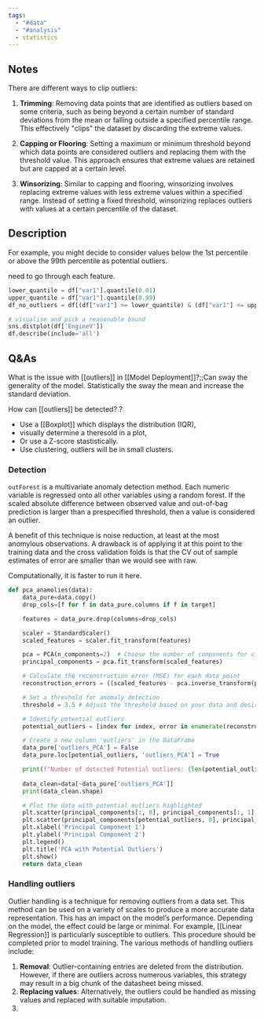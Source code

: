```yaml
---
tags:
  - "#data"
  - "#analysis"
  - statistics
---
```


## Notes

There are different ways to clip outliers:

1. **Trimming**: Removing data points that are identified as outliers based on some criteria, such as being beyond a certain number of standard deviations from the mean or falling outside a specified percentile range. This effectively "clips" the dataset by discarding the extreme values.
    
2. **Capping or Flooring**: Setting a maximum or minimum threshold beyond which data points are considered outliers and replacing them with the threshold value. This approach ensures that extreme values are retained but are capped at a certain level.
    
3. **Winsorizing**: Similar to capping and flooring, winsorizing involves replacing extreme values with less extreme values within a specified range. Instead of setting a fixed threshold, winsorizing replaces outliers with values at a certain percentile of the dataset.
## Description

For example, you might decide to consider values below the 1st percentile or above the 99th percentile as potential outliers.

need to go through each feature.
```python
lower_quantile = df["var1"].quantile(0.01)
upper_quantile = df["var1"].quantile(0.99)
df_no_outliers = df[(df["var1"] >= lower_quantile) & (df["var1"] <= upper_quantile)]

# visualise and pick a reasonable bound
sns.distplot(df['EngineV'])
df.describe(include='all')
```

## Q&As

What is the issue with [[outliers]] in [[Model Deployment]]?;;Can sway the generality of the model. Statistically the sway the mean and increase the standard deviation.

How can [[outliers]] be detected?
?
- Use a [[Boxplot]] which displays the distribution (IQR),
- visually determine a theresold in a plot,
- Or use a Z-score stastistically.
- Use clustering, outliers will be in small clusters.


### Detection

`outForest` is a multivariate anomaly detection method. Each numeric variable is regressed onto all other variables using a random forest. If the scaled absolute difference between observed value and out-of-bag prediction is larger than a prespecified threshold, then a value is considered an outlier.

A benefit of this technique is noise reduction, at least at the most anomylous observations. A drawback is of applying it at this point to the training data and the cross validation folds is that the CV out of sample estimates of error are smaller than we would see with raw.

Computationally, it is faster to run it here.

```python
def pca_anamolies(data):
    data_pure=data.copy()
    drop_cols=[f for f in data_pure.columns if f in target]

    features = data_pure.drop(columns=drop_cols)

    scaler = StandardScaler()
    scaled_features = scaler.fit_transform(features)

    pca = PCA(n_components=2)  # Choose the number of components for visualization
    principal_components = pca.fit_transform(scaled_features)

    # Calculate the reconstruction error (MSE) for each data point
    reconstruction_errors = ((scaled_features - pca.inverse_transform(principal_components)) ** 2).mean(axis=1)

    # Set a threshold for anomaly detection
    threshold = 3.5 # Adjust the threshold based on your data and desired sensitivity

    # Identify potential outliers
    potential_outliers = [index for index, error in enumerate(reconstruction_errors) if error > threshold]

    # Create a new column 'outliers' in the DataFrame
    data_pure['outliers_PCA'] = False
    data_pure.loc[potential_outliers, 'outliers_PCA'] = True

    print(f"Number of detected Potential outliers: {len(potential_outliers)}")
    
    data_clean=data[~data_pure['outliers_PCA']]
    print(data_clean.shape)

    # Plot the data with potential outliers highlighted
    plt.scatter(principal_components[:, 0], principal_components[:, 1], c='green', label='Normal Data')
    plt.scatter(principal_components[potential_outliers, 0], principal_components[potential_outliers, 1], c='red', label='Potential Outliers')
    plt.xlabel('Principal Component 1')
    plt.ylabel('Principal Component 2')
    plt.legend()
    plt.title('PCA with Potential Outliers')
    plt.show()
    return data_clean
```


### Handling outliers

Outlier handling is a technique for removing outliers from a data set. This method can be used on a variety of scales to produce a more accurate data representation. This has an impact on the model’s performance. Depending on the model, the effect could be large or minimal. For example, [[Linear Regression]] is particularly susceptible to outliers. This procedure should be completed prior to model training. The various methods of handling outliers include:

1. **Removal**: Outlier-containing entries are deleted from the distribution. However, if there are outliers across numerous variables, this strategy may result in a big chunk of the datasheet being missed.
2. **Replacing values**: Alternatively, the outliers could be handled as missing values and replaced with suitable imputation.
3.
